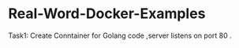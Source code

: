 # Real-Word-Docker-Examples

Task1: Create Conntainer for Golang code ,server listens on port 80 . 
